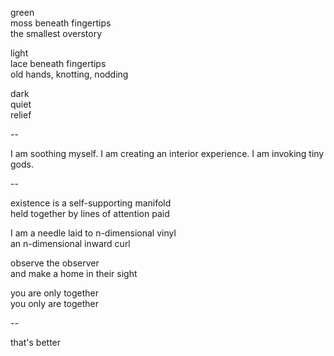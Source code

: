 green\
moss beneath fingertips\
the smallest overstory

light\
lace beneath fingertips\
old hands, knotting, nodding

dark\
quiet\
relief

\--

I am soothing myself. I am creating an interior experience. I am invoking tiny gods.

\--

existence is a self-supporting manifold\
held together by lines of attention paid

I am a needle laid to n-dimensional vinyl\
an n-dimensional inward curl

observe the observer\
and make a home in their sight

you are only together\
you only are together

\--

that's better
